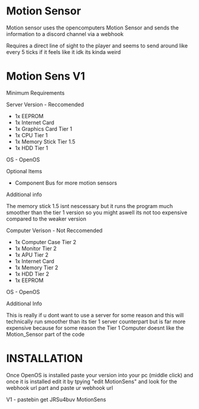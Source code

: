 # Motion Sensor

Motion sensor uses the opencomputers Motion Sensor and sends the information to a discord channel via a webhook

Requires a direct line of sight to the player and seems to send around like every 5 ticks if it feels like it idk its kinda weird

# Motion Sens V1

Minimum Requirements

Server Version - Reccomended

- 1x EEPROM
- 1x Internet Card
- 1x Graphics Card Tier 1
- 1x CPU Tier 1
- 1x Memory Stick Tier 1.5
- 1x HDD Tier 1

OS - OpenOS

Optional Items

- Component Bus for more motion sensors

Additional info

The memory stick 1.5 isnt nescessary but it runs the program much smoother than the tier 1 version so you might aswell its not too expensive compared to the weaker version

Computer Verison - Not Reccomended

- 1x Computer Case Tier 2
- 1x Monitor Tier 2
- 1x APU Tier 2
- 1x Internet Card
- 1x Memory Tier 2
- 1x HDD Tier 2
- 1x EEPROM

OS - OpenOS

Additional Info

This is really if u dont want to use a server for some reason and this will technically run smoother than its tier 1 server counterpart but is far more expensive because for some reason the Tier 1 Computer doesnt like the Motion_Sensor part of the code

# INSTALLATION

Once OpenOS is installed paste your version into your pc (middle click) and once it is installed edit it by tpying "edit MotionSens" and look for the webhook url part and paste ur webhook url

V1 -  pastebin get JRSu4buv MotionSens
